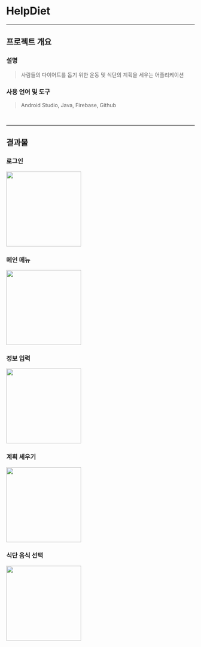 # HelpDiet  
---

## **프로젝트 개요**

### **설명**

> 사람들의 다이어트를 돕기 위한 운동 및 식단의 계획을 세우는 어플리케이션 

### **사용 언어 및 도구**

> Android Studio, Java, Firebase, Github

<br>

---

 ## **결과물**

### **로그인**

<img src = "https://user-images.githubusercontent.com/41173881/102381848-13732d80-400d-11eb-81af-ae5f4eb250c2.PNG" width="200px">

### **메인 메뉴**

<img src = "https://user-images.githubusercontent.com/41173881/102382033-4cab9d80-400d-11eb-979e-07175e311987.PNG" width="200px">

### **정보 입력**

<img src = "https://user-images.githubusercontent.com/41173881/102382053-546b4200-400d-11eb-9338-687e9d0eacb9.PNG" width="200px">

### **계획 세우기**

<img src = "https://user-images.githubusercontent.com/41173881/102382073-5c2ae680-400d-11eb-8b0b-d8b44d005b4a.PNG" width="200px">

### **식단 음식 선택**

<img src = "https://user-images.githubusercontent.com/41173881/102382114-64832180-400d-11eb-9324-269c67835fb8.PNG" width="200px">
